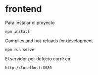 # frontend

Para instalar el proyecto
```
npm install
```

Compiles and hot-reloads for development
```
npm run serve
```

El servidor por defecto corré en 

```
http://localhost:8080
```


